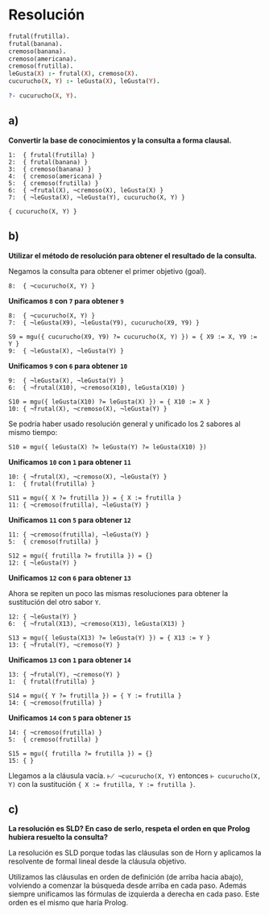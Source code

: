 # Resolución

```prolog
frutal(frutilla).
frutal(banana).
cremoso(banana).
cremoso(americana).
cremoso(frutilla).
leGusta(X) :- frutal(X), cremoso(X).
cucurucho(X, Y) :- leGusta(X), leGusta(Y).
```

```prolog
?- cucurucho(X, Y).
```

## a)

**Convertir la base de conocimientos y la consulta a forma clausal.**

```
1:  { frutal(frutilla) }
2:  { frutal(banana) }
3:  { cremoso(banana) }
4:  { cremoso(americana) }
5:  { cremoso(frutilla) }
6:  { ¬frutal(X), ¬cremoso(X), leGusta(X) }
7:  { ¬leGusta(X), ¬leGusta(Y), cucurucho(X, Y) }
```

```
{ cucurucho(X, Y) }
```

## b)

**Utilizar el método de resolución para obtener el resultado de la consulta.**

Negamos la consulta para obtener el primer objetivo (goal).

```
8:  { ¬cucurucho(X, Y) }
```

**Unificamos `8` con `7` para obtener `9`**

```
8:  { ¬cucurucho(X, Y) }
7:  { ¬leGusta(X9), ¬leGusta(Y9), cucurucho(X9, Y9) }

S9 = mgu({ cucurucho(X9, Y9) ?= cucurucho(X, Y) }) = { X9 := X, Y9 := Y }
9:  { ¬leGusta(X), ¬leGusta(Y) }
```

**Unificamos `9` con `6` para obtener `10`**

```
9:  { ¬leGusta(X), ¬leGusta(Y) }
6:  { ¬frutal(X10), ¬cremoso(X10), leGusta(X10) }

S10 = mgu({ leGusta(X10) ?= leGusta(X) }) = { X10 := X }
10: { ¬frutal(X), ¬cremoso(X), ¬leGusta(Y) }
```

Se podría haber usado resolución general y unificado los 2 sabores al mismo tiempo:
```
S10 = mgu({ leGusta(X) ?= leGusta(Y) ?= leGusta(X10) })
```

**Unificamos `10` con `1` para obtener `11`**

```
10: { ¬frutal(X), ¬cremoso(X), ¬leGusta(Y) }
1:  { frutal(frutilla) }

S11 = mgu({ X ?= frutilla }) = { X := frutilla }
11: { ¬cremoso(frutilla), ¬leGusta(Y) }
```

**Unificamos `11` con `5` para obtener `12`**

```
11: { ¬cremoso(frutilla), ¬leGusta(Y) }
5:  { cremoso(frutilla) }

S12 = mgu({ frutilla ?= frutilla }) = {}
12: { ¬leGusta(Y) }
```

**Unificamos `12` con `6` para obtener `13`**

Ahora se repiten un poco las mismas resoluciones para obtener la sustitución del otro sabor `Y`.

```
12: { ¬leGusta(Y) }
6:  { ¬frutal(X13), ¬cremoso(X13), leGusta(X13) }

S13 = mgu({ leGusta(X13) ?= leGusta(Y) }) = { X13 := Y }
13: { ¬frutal(Y), ¬cremoso(Y) }
```

**Unificamos `13` con `1` para obtener `14`**

```
13: { ¬frutal(Y), ¬cremoso(Y) }
1:  { frutal(frutilla) }

S14 = mgu({ Y ?= frutilla }) = { Y := frutilla }
14: { ¬cremoso(frutilla) }
```

**Unificamos `14` con `5` para obtener `15`**

```
14: { ¬cremoso(frutilla) }
5:  { cremoso(frutilla) }

S15 = mgu({ frutilla ?= frutilla }) = {}
15: { }
```

Llegamos a la cláusula vacía. `⊬ ¬cucurucho(X, Y)` entonces `⊢ cucurucho(X, Y)` con la sustitución `{ X := frutilla, Y := frutilla }`.

## c)

**La resolución es SLD? En caso de serlo, respeta el orden en que Prolog hubiera resuelto la consulta?**

La resolución es SLD porque todas las cláusulas son de Horn y aplicamos la resolvente de formal lineal desde la cláusula objetivo.

Utilizamos las cláusulas en orden de definición (de arriba hacia abajo), volviendo a comenzar la búsqueda desde arriba en cada paso. Además siempre unificamos las fórmulas de izquierda a derecha en cada paso. Este orden es el mismo que haría Prolog.
